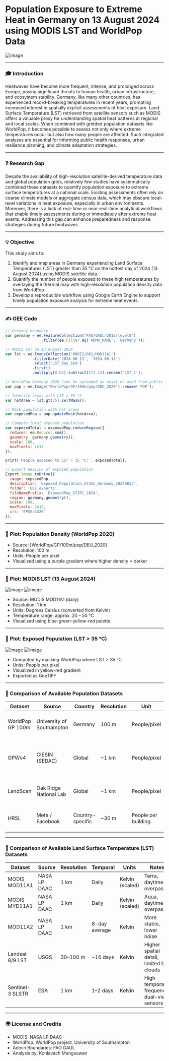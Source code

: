 # Population Exposure to Extreme Heat in Germany on 13 August 2024 using MODIS LST and WorldPop Data

![image](https://github.com/user-attachments/assets/1b24a329-19e3-42c5-b4bb-612426961210)

---

### 🎓 Introduction

Heatwaves have become more frequent, intense, and prolonged across Europe, posing significant threats to human health, urban infrastructure, and ecosystem stability. Germany, like many other countries, has experienced record-breaking temperatures in recent years, prompting increased interest in spatially explicit assessments of heat exposure. Land Surface Temperature (LST) retrieved from satellite sensors such as MODIS offers a valuable proxy for understanding spatial heat patterns at regional and local scales. When combined with gridded population datasets like WorldPop, it becomes possible to assess not only where extreme temperatures occur but also how many people are affected. Such integrated analyses are essential for informing public health responses, urban resilience planning, and climate adaptation strategies.

---

### ❓ Research Gap

Despite the availability of high-resolution satellite-derived temperature data and global population grids, relatively few studies have systematically combined these datasets to quantify population exposure to extreme surface temperatures at a national scale. Existing assessments often rely on coarse climate models or aggregate census data, which may obscure local-level variations in heat exposure, especially in urban environments. Moreover, there is a lack of real-time or near-real-time analytical workflows that enable timely assessments during or immediately after extreme heat events. Addressing this gap can enhance preparedness and response strategies during future heatwaves.

---

### 💡 Objective

This study aims to:

1. Identify and map areas in Germany experiencing Land Surface Temperatures (LST) greater than 35 °C on the hottest day of 2024 (13 August 2024) using MODIS satellite data.
2. Quantify the number of people exposed to these high temperatures by overlaying the thermal map with high-resolution population density data from WorldPop.
3. Develop a reproducible workflow using Google Earth Engine to support timely population exposure analysis for extreme heat events.

---

### ✍️ GEE Code

```javascript
// Germany boundary
var germany = ee.FeatureCollection("FAO/GAUL/2015/level0")
                .filter(ee.Filter.eq('ADM0_NAME', 'Germany'));

// MODIS LST on 13 August 2024
var lst = ee.ImageCollection('MODIS/061/MOD11A1')
            .filterDate('2024-08-13', '2024-08-14')
            .select('LST_Day_1km')
            .first()
            .multiply(0.02).subtract(273.15).rename('LST_C');

// WorldPop Germany 2020 (can be uploaded as asset or used from public source)
var pop = ee.Image("WorldPop/GP/100m/pop/DEU_2020").rename('POP');

// Identify areas with LST > 35 °C
var hotArea = lst.gt(35).selfMask();

// Mask population with hot areas
var exposedPop = pop.updateMask(hotArea);

// Compute total exposed population
var exposedTotal = exposedPop.reduceRegion({
  reducer: ee.Reducer.sum(),
  geometry: germany.geometry(),
  scale: 100,
  maxPixels: 1e13
});

print('People exposed to LST > 35 °C:', exposedTotal);

// Export GeoTIFF of exposed population
Export.image.toDrive({
  image: exposedPop,
  description: 'Exposed_Population_GT35C_Germany_20240813',
  folder: 'GEE_exports',
  fileNamePrefix: 'ExposedPop_GT35C_2024',
  region: germany.geometry(),
  scale: 100,
  maxPixels: 1e13,
  crs: 'EPSG:4326'
});
```

---

### 🔻 Plot: Population Density (WorldPop 2020)

* Source: \[WorldPop/GP/100m/pop/DEU\_2020]
* Resolution: 100 m
* Units: People per pixel
* Visualized using a purple gradient where higher density = darker

---

### 🔻 Plot: MODIS LST (13 August 2024)
![image](https://github.com/user-attachments/assets/12890c01-db5c-45fb-87e2-2b96a87f76ec)
![image](https://github.com/user-attachments/assets/298ef2de-a05d-4339-9d81-fc696bcdf8b8)

* Source: MODIS MOD11A1 (daily)
* Resolution: 1 km
* Units: Degrees Celsius (converted from Kelvin)
* Temperature range: approx. 20 – 50 °C
* Visualized using blue-green-yellow-red palette

---

### 🔻 Plot: Exposed Population (LST > 35 °C)
![image](https://github.com/user-attachments/assets/ac55fe55-fbf5-4281-aad2-8d55886fae5b)
![image](https://github.com/user-attachments/assets/63845ab6-359d-4fe6-a3f4-1f005fd45a50)

* Computed by masking WorldPop where LST > 35 °C
* Units: People per pixel
* Visualized in yellow-red gradient
* Exported as GeoTIFF

---

### 🔹 Comparison of Available Population Datasets

| Dataset          | Source                    | Country          | Resolution | Unit                | Description                                     |
| ---------------- | ------------------------- | ---------------- | ---------- | ------------------- | ----------------------------------------------- |
| WorldPop GP 100m | University of Southampton | Germany          | 100 m      | People/pixel        | Gridded population estimates for 2020           |
| GPWv4            | CIESIN (SEDAC)            | Global           | \~1 km     | People/pixel        | Census-based distribution with minimal modeling |
| LandScan         | Oak Ridge National Lab    | Global           | \~1 km     | People/pixel        | Ambient population (day/night average)          |
| HRSL             | Meta / Facebook           | Country-specific | \~30 m     | People per building | ML-based building detection + census            |

---

### 🔹 Comparison of Available Land Surface Temperature (LST) Datasets

| Dataset          | Source       | Resolution | Temporal      | Units           | Notes                                      |
| ---------------- | ------------ | ---------- | ------------- | --------------- | ------------------------------------------ |
| MODIS MOD11A1    | NASA LP DAAC | 1 km       | Daily         | Kelvin (scaled) | Terra, daytime overpass                    |
| MODIS MYD11A1    | NASA LP DAAC | 1 km       | Daily         | Kelvin (scaled) | Aqua, daytime overpass                     |
| MOD11A2          | NASA LP DAAC | 1 km       | 8-day average | Kelvin          | More stable, lower noise                   |
| Landsat 8/9 LST  | USGS         | 30–100 m   | \~16 days     | Kelvin          | Higher spatial detail, limited by clouds   |
| Sentinel-3 SLSTR | ESA          | 1 km       | 1–2 days      | Kelvin          | High temporal frequency, dual-view sensors |

---

### 🌍 License and Credits

* MODIS: NASA LP DAAC
* WorldPop: WorldPop project, University of Southampton
* Admin Boundaries: FAO GAUL
* Analysis by: Konlavach Mengsuwan
